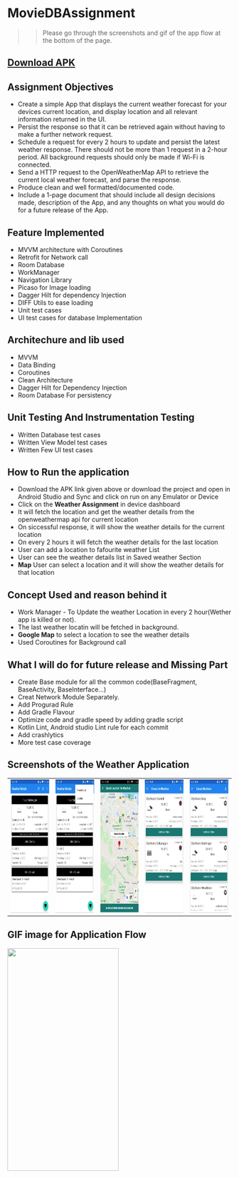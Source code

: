 # MovieDBAssignment

>> Please go through the screenshots and gif of the app flow at the bottom of the page.

## [Download APK](https://github.com/sibaprasad12/WeatherAssignment_synchronoss/blob/master/screenshots/WeatherApp_synchronoss.apk)

## Assignment Objectives
- Create a simple App that displays the current weather forecast for your devices current location, and display location and all relevant information returned in the UI.
- Persist the response so that it can be retrieved again without having to make a further network request.
- Schedule a request for every 2 hours to update and persist the latest weather response.  There should not be more than 1 request in a 2-hour period.  All background requests should only be made if Wi-Fi is connected.
- Send a HTTP request to the OpenWeatherMap API to retrieve the current local weather forecast, and parse the response.
- Produce clean and well formatted/documented code.
- Include a 1-page document that should include all design decisions made, description of the App, and any thoughts on what you would do for a future release of the App.

## Feature Implemented
- MVVM architecture with Coroutines
- Retrofit for Network call
- Room Database
- WorkManager
- Navigation Library
- Picaso for Image loading
- Dagger Hilt for dependency Injection
- DIFF Utils to ease loading
- Unit test cases
- UI test cases for database Implementation

## Architechure and lib used
- MVVM
- Data Binding
- Coroutines
- Clean Architecture
- Dagger Hilt for Dependency Injection
- Room Database For persistency

## Unit Testing And Instrumentation Testing
- Written Database test cases
- Written View Model test cases
- Written Few UI test cases


## How to Run the application
- Download the APK link given above or download the project and open in Android Studio and Sync and click on run on any Emulator or Device
- Click on the **Weather Assignment** in device dashboard
- It will fetch the location and get the weather details from the openweathermap api for current location
- On siccessful response, it will show the weather details for the current location
- On every 2 hours it will fetch the weather details for the last location
- User can add a location to fafourite weather List
- User can see the weather details list in Saved weather Section
- **Map** User can select a location and it will show the weather details for that location


## Concept Used and reason behind it
- Work Manager - To Update the weather Location in every 2 hour(Wether app is killed or not).
- The last weather locatin will be fetched in background.
- **Google Map** to select a location to see the weather details
- Used Coroutines for Background call

## What I will do for future release and Missing Part 
- Create Base module for all the common code(BaseFragment, BaseActivity, BaseInterface...)
- Creat Network Module Separately.
- Add Progurad Rule
- Add Gradle Flavour
- Optimize code and gradle speed by adding gradle script
- Kotlin Lint, Android studio Lint rule for each commit
- Add crashlytics
- More test case coverage

## Screenshots of the Weather Application
<table>
<tr>
<td>
  <img src="https://github.com/sibaprasad12/WeatherAssignment_synchronoss/blob/master/screenshots/screen1.png" width="170" height="300" />
 </td>
<td>
 <img src="https://github.com/sibaprasad12/WeatherAssignment_synchronoss/blob/master/screenshots/screen2.png" width="170" height="300"/> 
</td>
  <td>
  <img src="https://github.com/sibaprasad12/WeatherAssignment_synchronoss/blob/master/screenshots/screen3.png" width="170" height="300" />
 </td>
   <td>
  <img src="https://github.com/sibaprasad12/WeatherAssignment_synchronoss/blob/master/screenshots/screen4.png" width="170" height="300" />
 </td>
  <td>
  <img src="https://github.com/sibaprasad12/WeatherAssignment_synchronoss/blob/master/screenshots/screen5.png" width="170" height="300" />
 </td>
</tr>
</table> 

## GIF image for Application Flow
<img src="https://github.com/sibaprasad12/WeatherAssignment_synchronoss/blob/master/screenshots/weather_appflow.gif" width="250" height="500" />

